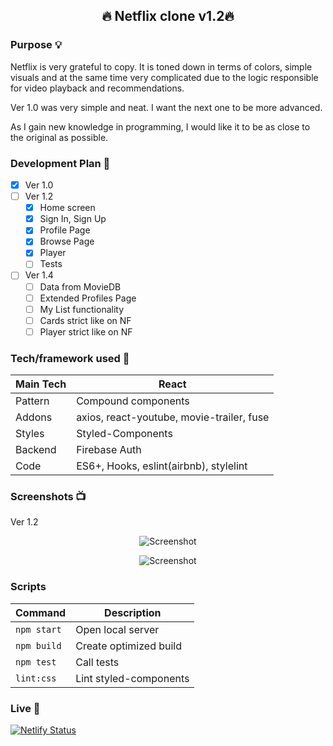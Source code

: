 
<!-- <h1 align="center"> -->

<!-- <br> -->

<!-- <p align="center">

<img src="https://i.imgur.com/mH3UlQB.jpg" alt="Logo">

</p> -->

  

<!-- </h1> -->
  

<h2 align="center"> 🔥 Netflix clone v1.2🔥</h2>


### Purpose 💡
   
Netflix is ​​very grateful to copy. It is toned down in terms of colors, simple visuals and at the same time very complicated due to the logic responsible for video playback and recommendations.

Ver 1.0 was very simple and neat. I want the next one to be more advanced. 
 
As I gain new knowledge in programming, I would like it to be as close to the original as possible.

  
### Development Plan 📅

 - [x] Ver 1.0 
 - [ ] Ver 1.2
	- [x] Home screen
	- [x] Sign In, Sign Up
	- [x] Profile Page
	- [x] Browse Page
	- [x] Player
	- [ ] Tests
 - [ ] Ver 1.4
	- [ ]  Data from MovieDB
	- [ ] Extended Profiles Page
	- [ ] My List functionality
	- [ ] Cards strict like on NF
	- [ ] Player strict like on NF

### Tech/framework used 🔧

| Main Tech | React |
|--|--|
| Pattern | Compound components |
| Addons |  axios, react-youtube, movie-trailer, fuse |
| Styles | Styled-Components |
| Backend | Firebase Auth |
| Code | ES6+, Hooks, eslint(airbnb), stylelint |


### Screenshots 📺

Ver 1.2

 <p align="center">
<img src="https://i.imgur.com/38kWkE3.png" alt="Screenshot">
</p>
<p align="center">
<img src="https://i.imgur.com/pEEKoFL.png" alt="Screenshot">
</p>

### Scripts
 
| Command | Description |
| ------------- | ------------------------- |
| `npm start` | Open local server |
| `npm build` | Create optimized build |
| `npm test` | Call tests |
| `lint:css` | Lint styled-components |

### Live 📍

[![Netlify Status](https://api.netlify.com/api/v1/badges/f8736051-bc66-4d3d-87a5-0974ab5a54f3/deploy-status)](https://primnfclone.netlify.app/)

